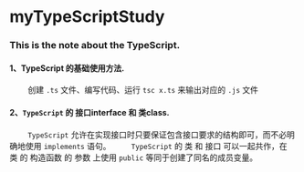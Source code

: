 # myTypeScriptStudy
### This is the note about the TypeScript.    
#### 1、TypeScript 的基础使用方法.
&emsp;&emsp; 创建 `.ts` 文件、编写代码、运行 `tsc x.ts` 来输出对应的 `.js` 文件    
#### 2、`TypeScript` 的 接口interface 和 类class.
&emsp;&emsp; `TypeScript` 允许在实现接口时只要保证包含接口要求的结构即可，而不必明确地使用 `implements` 语句。
&emsp;&emsp; `TypeScript` 的 类 和 接口 可以一起共作，在 类 的 构造函数 的 参数 上使用 `public` 等同于创建了同名的成员变量。

